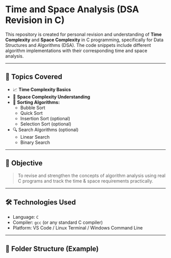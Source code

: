 # Time and Space Analysis (DSA Revision in C)

This repository is created for personal revision and understanding of **Time Complexity** and **Space Complexity** in C programming, specifically for Data Structures and Algorithms (DSA). The code snippets include different algorithm implementations with their corresponding time and space analysis.

---

## 📘 Topics Covered

- 📈 **Time Complexity Basics**
- 💾 **Space Complexity Understanding**
- 🔁 **Sorting Algorithms:**
  - Bubble Sort
  - Quick Sort
  - Insertion Sort (optional)
  - Selection Sort (optional)
- 🔍 Search Algorithms (optional)
  - Linear Search
  - Binary Search

---

## 🧠 Objective

> To revise and strengthen the concepts of algorithm analysis using real C programs and track the time & space requirements practically.

---

## 🛠️ Technologies Used

- Language: `C`
- Compiler: `gcc` (or any standard C compiler)
- Platform: VS Code / Linux Terminal / Windows Command Line

---

## 📂 Folder Structure (Example)

